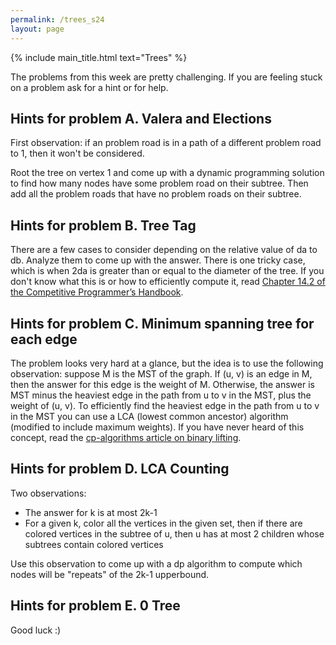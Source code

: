 ```yaml
---
permalink: /trees_s24
layout: page
---
```


{% include main_title.html text="Trees" %}

The problems from this week are pretty challenging. If you are feeling
stuck on a problem ask for a hint or for help.

## Hints for problem A. Valera and Elections

First observation: if an problem road is in a path of a different
problem road to 1, then it won't be considered.

Root the tree on vertex 1 and come up with a dynamic programming
solution to find how many nodes have some problem road on their
subtree. Then add all the problem roads that have no problem roads on
their subtree.

## Hints for problem B. Tree Tag

There are a few cases to consider depending on the relative value of
da to db. Analyze them to come up with the answer. There is one tricky
case, which is when 2da is greater than or equal to the diameter of
the tree. If you don't know what this is or how to efficiently compute
it, read [Chapter 14.2 of the Competitive Programmer’s
Handbook](https://cses.fi/book/book.pdf).

## Hints for problem C. Minimum spanning tree for each edge

The problem looks very hard at a glance, but the idea is to use the
following observation: suppose M is the MST of the graph. If (u, v) is
an edge in M, then the answer for this edge is the weight of
M. Otherwise, the answer is MST minus the heaviest edge in the path
from u to v in the MST, plus the weight of (u, v). To efficiently find
the heaviest edge in the path from u to v in the MST you can use a LCA
(lowest common ancestor) algorithm (modified to include maximum
weights). If you have never heard of this concept, read the
[cp-algorithms article on binary
lifting](https://cp-algorithms.com/graph/lca_binary_lifting.html).

## Hints for problem D. LCA Counting

Two observations:

 - The answer for k is at most 2k-1
 - For a given k, color all the vertices in the given set, then if
there are colored vertices in the subtree of u, then u has at most 2
children whose subtrees contain colored vertices

Use this observation to come up with a dp algorithm to compute which
nodes will be "repeats" of the 2k-1 upperbound.

## Hints for problem E. 0 Tree

Good luck :)